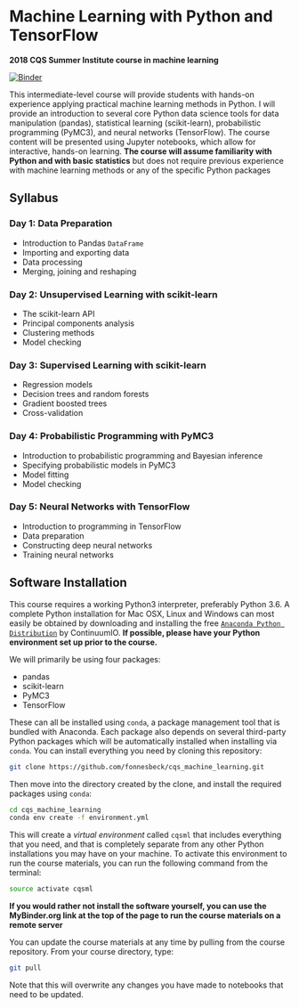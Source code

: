 # Machine Learning with Python and TensorFlow

**2018 CQS Summer Institute course in machine learning**

[![Binder](http://mybinder.org/badge.svg)](http://mybinder.org/repo/fonnesbeck/cqs_machine_learning)

This intermediate-level course will provide students with hands-on experience applying practical machine learning methods in Python. I will provide an introduction to several core Python data science tools for data manipulation (pandas), statistical learning (scikit-learn), probabilistic programming (PyMC3), and neural networks (TensorFlow). The course content will be presented using Jupyter notebooks, which allow for interactive, hands-on learning. **The course will assume familiarity with Python and with basic statistics** but does not require previous experience with machine learning methods or any of the specific Python packages

## Syllabus

### Day 1: Data Preparation

* Introduction to Pandas `DataFrame` 
* Importing and exporting data
* Data processing
* Merging, joining and reshaping

### Day 2: Unsupervised Learning with scikit-learn

* The scikit-learn API
* Principal components analysis
* Clustering methods
* Model checking

### Day 3: Supervised Learning with scikit-learn

* Regression models
* Decision trees and random forests
* Gradient boosted trees
* Cross-validation

### Day 4: Probabilistic Programming with PyMC3

* Introduction to probabilistic programming and Bayesian inference
* Specifying probabilistic models in PyMC3
* Model fitting
* Model checking

### Day 5: Neural Networks with TensorFlow

* Introduction to programming in TensorFlow
* Data preparation
* Constructing deep neural networks
* Training neural networks


## Software Installation

This course requires a working Python3 interpreter, preferably Python 3.6. A complete Python installation for Mac OSX, Linux and Windows can most easily be obtained by downloading and installing the free [`Anaconda Python Distribution`](https://www.continuum.io/downloads) by ContinuumIO. **If possible, please have your Python environment set up prior to the course.**

We will primarily be using four packages:

- pandas
- scikit-learn
- PyMC3
- TensorFlow

These can all be installed using `conda`, a package management tool that is bundled with Anaconda. Each package also depends on several third-party Python packages which will be automatically installed when installing via `conda`. You can install everything you need by cloning this repository:

```bash
git clone https://github.com/fonnesbeck/cqs_machine_learning.git
```

Then move into the directory created by the clone, and install the required packages using `conda`:

```bash
cd cqs_machine_learning
conda env create -f environment.yml
```

This will create a *virtual environment* called `cqsml` that includes everything that you need, and that is completely separate from any other Python installations you may have on your machine. To activate this environment to run the course materials, you can run the following command from the terminal:

```bash
source activate cqsml
```

**If you would rather not install the software yourself, you can use the MyBinder.org link at the top of the page to run the course materials on a remote server**

You can update the course materials at any time by pulling from the course repository. From your course directory, type:

```bash
git pull
```

Note that this will overwrite any changes you have made to notebooks that need to be updated.
